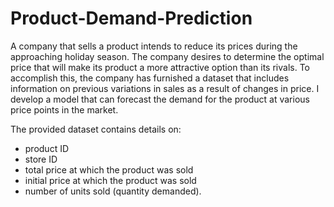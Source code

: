 # Product-Demand-Prediction

A company that sells a product intends to reduce its prices during the approaching holiday season. The company desires to determine the optimal price that will make its product a more attractive option than its rivals. To accomplish this, the company has furnished a dataset that includes information on previous variations in sales as a result of changes in price. I develop a model that can forecast the demand for the product at various price points in the market.

The provided dataset contains details on:

* product ID
* store ID
* total price at which the product was sold
* initial price at which the product was sold
* number of units sold (quantity demanded).
